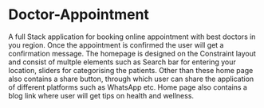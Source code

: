 # Doctor-Appointment
A full Stack application for booking online appointment with best doctors in you region. Once the appointment is confirmed the user will get a confirmation message. The homepage is designed on the Constraint layout and consist of multple elements such as Search bar for entering your location, sliders for categorising the patients. Other than these home page also contains a share button, through which user can share the application of different platforms such as WhatsApp etc. Home page also contains a blog link where user will get tips on health and wellness.
